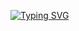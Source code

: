 <a href="https://git.io/typing-svg"><img src="https://readme-typing-svg.demolab.com?font=Fira+Code&duration=1500&pause=700&color=2D9ECF&background=1B5CEF00&center=true&vCenter=true&width=490&height=55&lines=Task-Lister+in+differents+language;By%3A+Gabriel+Silva+87" alt="Typing SVG" /></a>

# 